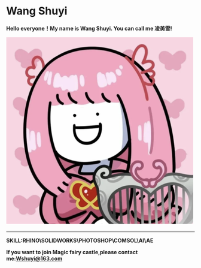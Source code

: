 # Wang Shuyi
**Hello everyone！My name is Wang Shuyi. You can call me 凌美雪!**
<div>
  <img src="https://github.com/erkoww/YSD_img/blob/main/img/WSY.png?raw=true" width = "500"/>
</div>

***
**SKILL:RHINO\SOLIDWORKS\PHOTOSHOP\COMSOL\AI\AE**

**If you want to join Magic fairy castle,please contact me:Wshuyi@163.com**
